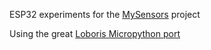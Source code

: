 ESP32 experiments for the [MySensors](https://www.mysensors.org) project

Using the great [Loboris Micropython port](https://github.com/loboris/MicroPython_ESP32_psRAM_LoBo)
